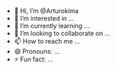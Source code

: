 - 👋 Hi, I’m @Arturokima
- 👀 I’m interested in ...
- 🌱 I’m currently learning ...
- 💞️ I’m looking to collaborate on ...
- 📫 How to reach me ...
- 😄 Pronouns: ...
- ⚡ Fun fact: ...

<!---
Arturokima/Arturokima is a ✨ special ✨ repository because its `README.md` (this file) appears on your GitHub profile.
You can click the Preview link to take a look at your changes.
--->
